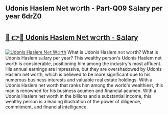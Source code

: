 ## Udonis Haslem N𝚎t w𝚘rth - Part-Q09 S𝚊lary per year 6drZ0

# <h2><a href="http://gc1gnr.nevu.top/?p=Udonis+Haslem">🔗 👉🔴 Udonis Haslem N𝚎t w𝚘rth - S𝚊lary</a></h2>

[![Udonis Haslem N𝚎t W𝚘rth](https://i.imgur.com/Oavwk0R.jpeg)](http://gc1gnr.nevu.top/?p=Udonis+Haslem)
What is Udonis Haslem n𝚎t w𝚘rth? What is Udonis Haslem s𝚊lary per year?
This wealthy person's Udonis Haslem net worth is considerable, positioning him among the industry's most affluent. His annual earnings are impressive, but they are overshadowed by Udonis Haslem net worth, which is believed to be more significant due to his numerous business interests and valuable real estate holdings. With a Udonis Haslem net worth that ranks him among the world's wealthiest, this man is renowned for his business acumen and financial acumen. With a Udonis Haslem net worth in the billions and a substantial income, this wealthy person is a leading illustration of the power of diligence, commitment, and financial intelligence.
